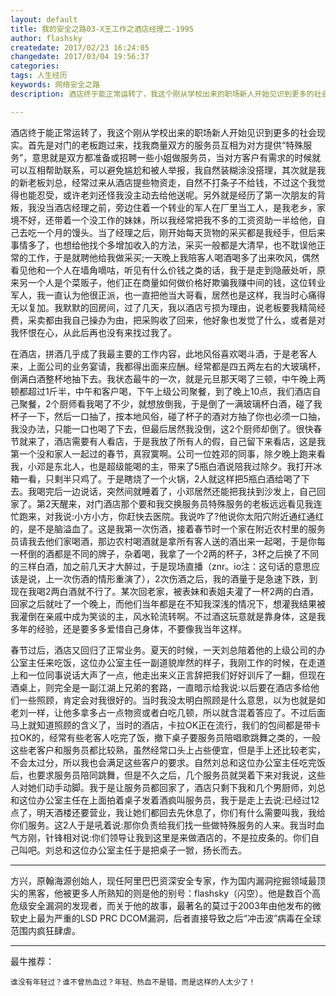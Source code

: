 ```yaml
---
layout: default
title: 我的安全之路03-X王工作之酒店经理二-1995
author: flashsky
createdate: 2017/02/23 16:24:05
changedate: 2017/03/04 19:56:37
categories:
tags: 人生经历
keywords: 网络安全之路
description: 酒店终于能正常运转了，我这个刚从学校出来的职场新人开始见识到更多的社会现实。首先是对门的老板跑过来，找我商量双方的服务员互相为对方提供“特殊服务”，意思就是双方都准备或招聘一些小姐做

---
```


酒店终于能正常运转了，我这个刚从学校出来的职场新人开始见识到更多的社会现实。首先是对门的老板跑过来，找我商量双方的服务员互相为对方提供“特殊服务”，意思就是双方都准备或招聘一些小姐做服务员，当对方客户有需求的时候就可以互相帮助联系，可以避免尴尬和被人举报，我自然装糊涂没搭理，其次就是我的新老板刘总，经常过来从酒店提些物资走，自然不打条子不给钱，不过这个我觉得也能忍受，或许老刘还怪我没主动去给他送呢。另外就是经历了第一次朋友的背叛，我没当酒店经理之前，旁边住着一个转业的军人在厂里当工人，是我老乡，家境不好，还带着一个没工作的妹妹，所以我经常把我不多的工资资助一半给他，自己去吃一个月的馒头。当了经理之后，刚开始每天货物的采买都是我经手，但后来事情多了，也想给他找个多增加收入的方法，采买一般都是大清早，也不耽误他正常的工作，于是就聘他给我做采买;一天晚上我陪客人喝酒喝多了出来吹风，偶然看见他和一个人在墙角嘀咕，听见有什么价钱之类的话，我于是走到隐蔽处听，原来另一个人是个菜贩子，他们正在商量如何做价格好欺骗我赚中间的钱，这位转业军人，我一直认为他很正派，也一直把他当大哥看，居然也是这样，我当时心痛得无以复加。我默默的回房间，过了几天，我以酒店亏损为理由，说老板要我精简经费，采卖都由我自己操办为由，把采购收了回来，他好象也发觉了什么，或者是对我怀恨在心，从此后再也没有来找过我了。

在酒店，拼酒几乎成了我最主要的工作内容，此地风俗喜欢喝斗酒，于是老客人来，上面公司的业务宴请，我都得出面来应酬。经常都是四五两左右的大玻璃杯，倒满白酒整杯地抽下去。我状态最牛的一次，就是元旦那天喝了三顿，中午晚上两顿都超过1斤半，中午和客户喝，下午上级公司聚餐，到了晚上10点，我们酒店自己聚餐，2个厨师看我喝了不少，就想放倒我，于是倒了一满玻璃杯白酒，碰了我杯子一下，然后一口抽了，按本地风俗，碰了杯子的酒对方抽了你也必须一口抽， 我没办法，只能一口也喝了下去，但最后居然我没倒，这2个厨师却倒了。很快春节就来了，酒店需要有人看店，于是我放了所有人的假，自己留下来看店，这是我第一个没和家人一起过的春节，真寂寞啊。公司一位姓邓的同事，除夕晚上跑来看我，小邓是东北人，也是超级能喝的主，带来了5瓶白酒说陪我过除夕。我打开冰箱一看，只剩半只鸡了。于是瞎烧了一个火锅，2人就这样把5瓶白酒给喝了下去。我喝完后一边说话，突然间就睡着了，小邓居然还能把我扶到沙发上，自己回家了。第2天醒来，对门酒店那个要和我交换服务员特殊服务的老板远远看见我连忙跑来，对我说:小方小方，你赶快去医院。我说咋了?他说你太阳穴附近通红通红的，是不是脑溢血了。这是我第一次伤酒，接着春节时一个家在附近农村里的服务员请我去他们家喝酒，那边农村喝酒就是拿所有客人送的酒出来一起喝，于是你每一杯倒的酒都是不同的牌子，杂着喝，我拿了一个2两的杯子，3杯之后换了不同的三样白酒，加之前几天才大醉过，于是现场直播（znr。io注：这句话的意思应该是说，上一次伤酒的情形重演了），2次伤酒之后，我的酒量于是急速下跌，到现在我喝2两白酒就不行了。某次回老家，被表妹和表姐夫灌了一杯2两的白酒，回家之后就吐了一个晚上，而他们当年都是在不知我深浅的情况下，想灌我结果被我灌倒在亲戚中成为笑谈的主，风水轮流转啊。不过酒这玩意就是靠身体，这是我多年的经验，还是要多多爱惜自己身体，不要像我当年这样。

春节过后，酒店又回归了正常业务。夏天的时候，一天刘总陪着他的上级公司的办公室主任来吃饭，这位办公室主任一副道貌岸然的样子，我刚工作的时候，在走道上和一位同事说话大声了一点，他走出来义正言辞把我们好好训斥了一翻，但现在酒桌上，则完全是一副江湖上兄弟的套路，一直暗示给我说:以后要在酒店多给他们一些照顾，肯定会对我很好的。当时我没太明白照顾是什么意思，以为也就是如老刘一样，让他多拿多占一点物资或者白吃几顿，所以就含混着答应了。不过后面马上就知道照顾的含义了，当时的酒店，卡拉OK正在流行，我们的包间都是带卡拉OK的，经常有些老客人吃完了饭，撤下桌子要服务员陪唱歌跳舞之类的，一般这些老客户和服务员都比较熟，虽然经常口头上占些便宜，但是手上还比较老实，不会太过分，所以我也会满足这些客户的要求。自然刘总和这位办公室主任吃完饭后，也要求服务员陪同跳舞，但是不久之后，几个服务员就哭着下来对我说，这些人对她们动手动脚。我于是让服务员都回家了，酒店只剩下我和几个男厨师，刘总和这位办公室主任在上面拍着桌子发着酒疯叫服务员，我于是走上去说:已经过12点了，明天酒楼还要营业，我让她们都回去先休息了，你们有什么需要叫我，我给你们服务。这2人于是吼着说:那你负责给我们找一些做特殊服务的人来。我当时血气方刚，针锋相对说:你们领导让我到这里是来做酒店的，不是拉皮条的。你们自己叫吧。刘总和这位办公室主任于是把桌子一锨，扬长而去。 

----

方兴，原翰海源创始人，现任阿里巴巴资深安全专家，作为国内漏洞挖掘领域最顶尖的黑客，他被更多人所熟知的则是他的别号：flashsky（闪空）。他是数百个高危级安全漏洞的发现者，而关于他的故事，最著名的莫过于2003年由他发布的微软史上最为严重的LSD PRC DCOM漏洞，后者直接导致之后“冲击波”病毒在全球范围内疯狂肆虐。

----

最牛推荐：

	谁没有年轻过？谁不曾热血过？年轻、热血不是错，而是这样的人太少了！
